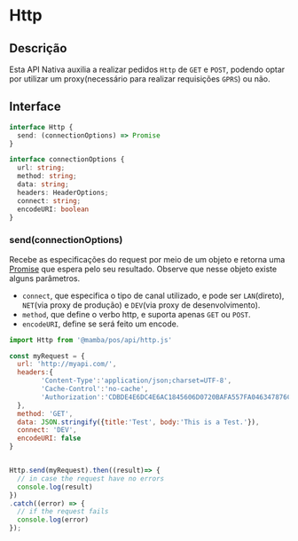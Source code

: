 # Http

## Descrição

Esta API Nativa auxilia a realizar pedidos `Http` de `GET` e `POST`, podendo optar por utilizar um proxy(necessário para realizar requisições `GPRS`) ou não.

## Interface

```ts
interface Http {
  send: (connectionOptions) => Promise
}

interface connectionOptions {
  url: string;
  method: string;
  data: string;
  headers: HeaderOptions;
  connect: string;
  encodeURI: boolean
}
```

### send(connectionOptions)

Recebe as especificações do request por meio de um objeto e retorna uma [Promise](https://developer.mozilla.org/en-US/docs/Web/JavaScript/Reference/Global_Objects/Promise) que espera pelo seu resultado. Observe que nesse objeto existe alguns parâmetros.

- `connect`, que especifica o tipo de canal utilizado, e pode ser `LAN`(direto), `NET`(via proxy de produção) e `DEV`(via proxy de desenvolvimento).
- `method`, que define o verbo http, e suporta apenas `GET` ou `POST`.
- `encodeURI`, define se será feito um encode.

```js
import Http from '@mamba/pos/api/http.js'

const myRequest = {
  url: 'http://myapi.com/',
  headers:{
        'Content-Type':'application/json;charset=UTF-8',
        'Cache-Control':'no-cache',
        'Authorization':'CDBDE4E6DC4E6AC1845606D0720BAFA557FA046347876CAA3986872AC1123852'
  },
  method: 'GET',
  data: JSON.stringify({title:'Test', body:'This is a Test.'}),
  connect: 'DEV',
  encodeURI: false
}


Http.send(myRequest).then((result)=> {
  // in case the request have no errors
  console.log(result)
})
.catch((error) => {
  // if the request fails
  console.log(error)
});

```

